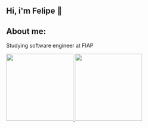 ## Hi, i'm Felipe 👋

## About me:
Studying software engineer at FIAP

<a href="https://beacons.ai/FelipeM211">
<img height="180em" src="https://github-readme-stats.vercel.app/api/top-langs/?username=FelipeM211&layout=compact&langs_count=16&theme=dark"/>
</a>
 
<img height="180em" src="https://github-readme-stats.vercel.app/api?username=FelipeM211&show_icons=true&theme=dark&include_all_commits=true&count_private=true"/>
 
